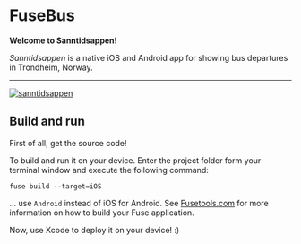 # FuseBus

**Welcome to Sanntidsappen!**

_Sanntidsappen_ is a native iOS and Android app for showing bus departures in Trondheim, Norway.

---

[![sanntidsappen](https://9u.no/media/fusebus.png)](https://9u.no/media/fusebus.png)



## Build and run

First of all, get the source code!

To build and run it on your device. Enter the project folder form your terminal window and execute the following command:

```
fuse build --target=iOS
```

... use `Android` instead of iOS for Android. See [Fusetools.com](http://fusetools.com/) for more information on how to build your Fuse application.

Now, use Xcode to deploy it on your device! :)

